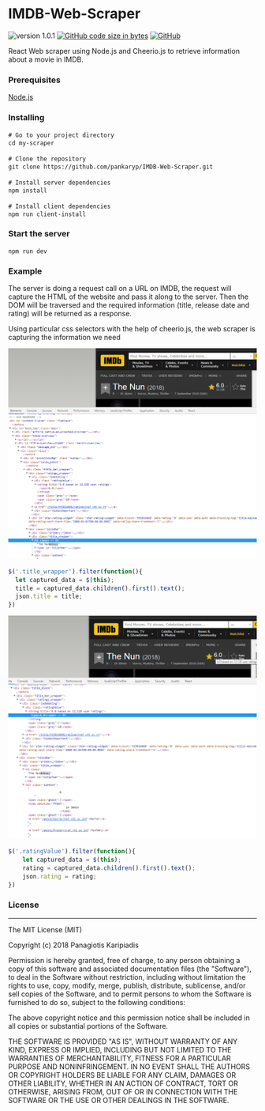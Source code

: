 # IMDB-Web-Scraper
![version 1.0.1](https://img.shields.io/badge/version-1.0.1-brightgreen.svg)
[![GitHub code size in bytes](https://img.shields.io/github/languages/code-size/badges/shields.svg)](https://github.com/pankaryp/IMDB-Web-Scraper.git)
[![GitHub](https://img.shields.io/github/license/mashape/apistatus.svg)](https://github.com/pankaryp/IMDB-Web-Scraper.git)

React Web scraper using Node.js and Cheerio.js to retrieve information about a movie in IMDB.

### Prerequisites
[Node.js](https://nodejs.org/en/)

### Installing
```
# Go to your project directory
cd my-scraper

# Clone the repository
git clone https://github.com/pankaryp/IMDB-Web-Scraper.git

# Install server dependencies
npm install

# Install client dependencies
npm run client-install
```

### Start the server
```
npm run dev
```


### Example

The server is doing a request call on a URL on IMDB, the request will capture the HTML of the website and pass it along to the server.
Then the DOM will be traversed and the required information (title, release date and rating) will be returned as a response.

Using particular css selectors with the help of cheerio.js, the web scraper is capturing the information we need

![title-release](img/title-release.png?raw=true)

```javascript
$('.title_wrapper').filter(function(){
  let captured_data = $(this);
  title = captured_data.children().first().text();
  json.title = title;
})

```

![rate](img/rate.png?raw=true)

```javascript
$('.ratingValue').filter(function(){
    let captured_data = $(this);
    rating = captured_data.children().first().text();
    json.rating = rating;
})
```

### License
---
The MIT License (MIT)

Copyright (c) 2018 Panagiotis Karipiadis

Permission is hereby granted, free of charge, to any person obtaining a copy of this software and associated documentation files (the "Software"), to deal in the Software without restriction, including without limitation the rights to use, copy, modify, merge, publish, distribute, sublicense, and/or sell copies of the Software, and to permit persons to whom the Software is furnished to do so, subject to the following conditions:

The above copyright notice and this permission notice shall be included in all copies or substantial portions of the Software.

THE SOFTWARE IS PROVIDED "AS IS", WITHOUT WARRANTY OF ANY KIND, EXPRESS OR IMPLIED, INCLUDING BUT NOT LIMITED TO THE WARRANTIES OF MERCHANTABILITY, FITNESS FOR A PARTICULAR PURPOSE AND NONINFRINGEMENT. IN NO EVENT SHALL THE AUTHORS OR COPYRIGHT HOLDERS BE LIABLE FOR ANY CLAIM, DAMAGES OR OTHER LIABILITY, WHETHER IN AN ACTION OF CONTRACT, TORT OR OTHERWISE, ARISING FROM, OUT OF OR IN CONNECTION WITH THE SOFTWARE OR THE USE OR OTHER DEALINGS IN THE SOFTWARE.
